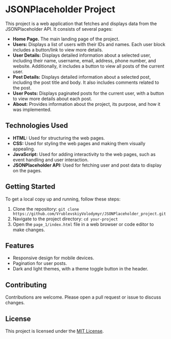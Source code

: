 # JSONPlaceholder Project

This project is a web application that fetches and displays data from the JSONPlaceholder API. It consists of several pages:

- **Home Page.** The main landing page of the project.
- **Users:** Displays a list of users with their IDs and names. Each user block includes a button/link to view more details.
- **User Details:** Displays detailed information about a selected user, including their name, username, email, address, phone number, and website. Additionally, it includes a button to view all posts of the current user.
- **Post Details:** Displays detailed information about a selected post, including the post title and body. It also includes comments related to the post.
- **User Posts:** Displays paginated posts for the current user, with a button to view more details about each post.
- **About:** Provides information about the project, its purpose, and how it was implemented.

## Technologies Used

- **HTML:** Used for structuring the web pages.
- **CSS:** Used for styling the web pages and making them visually appealing.
- **JavaScript:** Used for adding interactivity to the web pages, such as event handling and user interaction.
- **JSONPlaceholder API:** Used for fetching user and post data to display on the pages.

## Getting Started

To get a local copy up and running, follow these steps:

1. Clone the repository: `git clone https://github.com/VrublevskiyVolodymyr/JSONPlaceholder_project.git`
2. Navigate to the project directory: `cd your-project`
3. Open the `page_1/index.html` file in a web browser or code editor to make changes.

## Features

- Responsive design for mobile devices.
- Pagination for user posts.
- Dark and light themes, with a theme toggle button in the header.

## Contributing

Contributions are welcome. Please open a pull request or issue to discuss changes.

## License

This project is licensed under the [MIT License](LICENSE.md).
